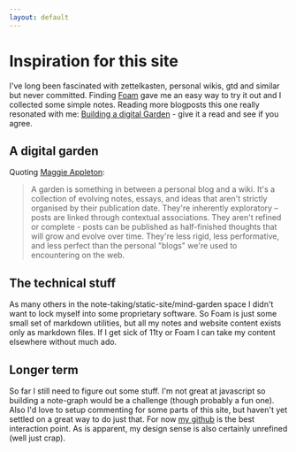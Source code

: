 ```yaml
---
layout: default
---
```

# Inspiration for this site

I've long been fascinated with zettelkasten, personal wikis, gtd and similar but never committed. Finding [Foam](https://github.com/foambubble/foam) gave me an easy way to try it out and I collected some simple notes. Reading more blogposts this one really resonated with me: [Building a digital Garden](https://tomcritchlow.com/2019/02/17/building-digital-garden/) - give it a read and see if you agree.

## A digital garden

Quoting [Maggie Appleton](https://github.com/MaggieAppleton/digital-gardeners):
>A garden is something in between a personal blog and a wiki. It's a collection of evolving notes, essays, and ideas that aren't strictly organised by their publication date. They're inherently exploratory – posts are linked through contextual associations. They aren't refined or complete - posts can be published as half-finished thoughts that will grow and evolve over time. They're less rigid, less performative, and less perfect than the personal "blogs" we're used to encountering on the web.

## The technical stuff

As many others in the note-taking/static-site/mind-garden space I didn't want to lock myself into some proprietary software. So Foam is just some small set of markdown utilities, but all my notes and website content exists only as markdown files. If I get sick of 11ty or Foam I can take my content elsewhere without much ado.

## Longer term

So far I still need to figure out some stuff. I'm not great at javascript so building a note-graph would be a challenge (though probably a fun one). Also I'd love to setup commenting for some parts of this site, but haven't yet settled on a great way to do just that. For now [my github](https://github.com/asbjornb/personal-site) is the best interaction point. As is apparent, my design sense is also certainly unrefined (well just crap).
